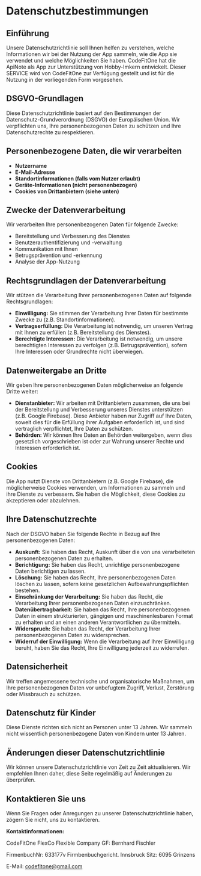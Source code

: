 # Datenschutzbestimmungen

## Einführung

Unsere Datenschutzrichtlinie soll Ihnen helfen zu verstehen, welche Informationen wir bei der Nutzung der App sammeln, wie die App sie verwendet und welche Möglichkeiten Sie haben. CodeFitOne hat die ApiNote als App zur Unterstützung von Hobby-Imkern entwickelt. Dieser SERVICE wird von CodeFitOne zur Verfügung gestellt und ist für die Nutzung in der vorliegenden Form vorgesehen. 

## DSGVO-Grundlagen

Diese Datenschutzrichtlinie basiert auf den Bestimmungen der Datenschutz-Grundverordnung (DSGVO) der Europäischen Union. Wir verpflichten uns, Ihre personenbezogenen Daten zu schützen und Ihre Datenschutzrechte zu respektieren.

## Personenbezogene Daten, die wir verarbeiten

* **Nutzername**
* **E-Mail-Adresse**
* **Standortinformationen (falls vom Nutzer erlaubt)**
* **Geräte-Informationen (nicht personenbezogen)**
* **Cookies von Drittanbietern (siehe unten)**

## Zwecke der Datenverarbeitung

Wir verarbeiten Ihre personenbezogenen Daten für folgende Zwecke:

* Bereitstellung und Verbesserung des Dienstes
* Benutzerauthentifizierung und -verwaltung
* Kommunikation mit Ihnen
* Betrugsprävention und -erkennung
* Analyse der App-Nutzung

## Rechtsgrundlagen der Datenverarbeitung

Wir stützen die Verarbeitung Ihrer personenbezogenen Daten auf folgende Rechtsgrundlagen:

* **Einwilligung:** Sie stimmen der Verarbeitung Ihrer Daten für bestimmte Zwecke zu (z.B. Standortinformationen).
* **Vertragserfüllung:** Die Verarbeitung ist notwendig, um unseren Vertrag mit Ihnen zu erfüllen (z.B. Bereitstellung des Dienstes).
* **Berechtigte Interessen:** Die Verarbeitung ist notwendig, um unsere berechtigten Interessen zu verfolgen (z.B. Betrugsprävention), sofern Ihre Interessen oder Grundrechte nicht überwiegen.

## Datenweitergabe an Dritte

Wir geben Ihre personenbezogenen Daten möglicherweise an folgende Dritte weiter:

* **Dienstanbieter:** Wir arbeiten mit Drittanbietern zusammen, die uns bei der Bereitstellung und Verbesserung unseres Dienstes unterstützen (z.B. Google Firebase). Diese Anbieter haben nur Zugriff auf Ihre Daten, soweit dies für die Erfüllung ihrer Aufgaben erforderlich ist, und sind vertraglich verpflichtet, Ihre Daten zu schützen.
* **Behörden:** Wir können Ihre Daten an Behörden weitergeben, wenn dies gesetzlich vorgeschrieben ist oder zur Wahrung unserer Rechte und Interessen erforderlich ist.

## Cookies

Die App nutzt Dienste von Drittanbietern (z.B. Google Firebase), die möglicherweise Cookies verwenden, um Informationen zu sammeln und ihre Dienste zu verbessern. Sie haben die Möglichkeit, diese Cookies zu akzeptieren oder abzulehnen.

## Ihre Datenschutzrechte

Nach der DSGVO haben Sie folgende Rechte in Bezug auf Ihre personenbezogenen Daten:

* **Auskunft:** Sie haben das Recht, Auskunft über die von uns verarbeiteten personenbezogenen Daten zu erhalten.
* **Berichtigung:** Sie haben das Recht, unrichtige personenbezogene Daten berichtigen zu lassen.
* **Löschung:** Sie haben das Recht, Ihre personenbezogenen Daten löschen zu lassen, sofern keine gesetzlichen Aufbewahrungspflichten bestehen.
* **Einschränkung der Verarbeitung:** Sie haben das Recht, die Verarbeitung Ihrer personenbezogenen Daten einzuschränken.
* **Datenübertragbarkeit:** Sie haben das Recht, Ihre personenbezogenen Daten in einem strukturierten, gängigen und maschinenlesbaren Format zu erhalten und an einen anderen Verantwortlichen zu übermitteln.
* **Widerspruch:** Sie haben das Recht, der Verarbeitung Ihrer personenbezogenen Daten zu widersprechen.
* **Widerruf der Einwilligung:** Wenn die Verarbeitung auf Ihrer Einwilligung beruht, haben Sie das Recht, Ihre Einwilligung jederzeit zu widerrufen.

## Datensicherheit

Wir treffen angemessene technische und organisatorische Maßnahmen, um Ihre personenbezogenen Daten vor unbefugtem Zugriff, Verlust, Zerstörung oder Missbrauch zu schützen.

## Datenschutz für Kinder

Diese Dienste richten sich nicht an Personen unter 13 Jahren. Wir sammeln nicht wissentlich personenbezogene Daten von Kindern unter 13 Jahren.

## Änderungen dieser Datenschutzrichtlinie

Wir können unsere Datenschutzrichtlinie von Zeit zu Zeit aktualisieren. Wir empfehlen Ihnen daher, diese Seite regelmäßig auf Änderungen zu überprüfen.

## Kontaktieren Sie uns

Wenn Sie Fragen oder Anregungen zu unserer Datenschutzrichtlinie haben, zögern Sie nicht, uns zu kontaktieren.

**Kontaktinformationen:**

CodeFitOne FlexCo
Flexible Company
GF: Bernhard Fischler

FirmenbuchNr: 633177v
Firmbenbuchgericht. Innsbruck
Sitz: 6095 Grinzens

E-Mail: codefitone@gmail.com

